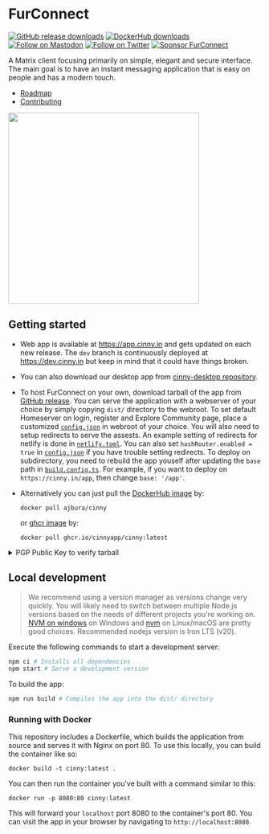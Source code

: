 # FurConnect
<p>
    <a href="https://github.com/ajbura/cinny/releases">
        <img alt="GitHub release downloads" src="https://img.shields.io/github/downloads/ajbura/cinny/total?logo=github&style=social"></a>
    <a href="https://hub.docker.com/r/ajbura/cinny">
        <img alt="DockerHub downloads" src="https://img.shields.io/docker/pulls/ajbura/cinny?logo=docker&style=social"></a>
    <a href="https://fosstodon.org/@cinnyapp">
        <img alt="Follow on Mastodon" src="https://img.shields.io/mastodon/follow/106845779685925461?domain=https%3A%2F%2Ffosstodon.org&logo=mastodon&style=social"></a>
    <a href="https://twitter.com/intent/follow?screen_name=cinnyapp">
        <img alt="Follow on Twitter" src="https://img.shields.io/twitter/follow/cinnyapp?logo=twitter&style=social"></a>
    <a href="https://cinny.in/#sponsor">
        <img alt="Sponsor FurConnect" src="https://img.shields.io/opencollective/all/cinny?logo=opencollective&style=social"></a>
</p>

A Matrix client focusing primarily on simple, elegant and secure interface. The main goal is to have an instant messaging application that is easy on people and has a modern touch.
- [Roadmap](https://github.com/orgs/cinnyapp/projects/1)
- [Contributing](./CONTRIBUTING.md)

<img align="center" src="https://raw.githubusercontent.com/cinnyapp/cinny-site/main/assets/preview2-light.png" height="380">

## Getting started
* Web app is available at https://app.cinny.in and gets updated on each new release. The `dev` branch is continuously deployed at https://dev.cinny.in but keep in mind that it could have things broken.

* You can also download our desktop app from [cinny-desktop repository](https://github.com/cinnyapp/cinny-desktop).

* To host FurConnect on your own, download tarball of the app from [GitHub release](https://github.com/cinnyapp/cinny/releases/latest).
You can serve the application with a webserver of your choice by simply copying `dist/` directory to the webroot. 
To set default Homeserver on login, register and Explore Community page, place a customized [`config.json`](config.json) in webroot of your choice.
You will also need to setup redirects to serve the assests. An example setting of redirects for netlify is done in [`netlify.toml`](netlify.toml). You can also set `hashRouter.enabled = true` in [`config.json`](config.json) if you have trouble setting redirects.
To deploy on subdirectory, you need to rebuild the app youself after updating the `base` path in [`build.config.ts`](build.config.ts). For example, if you want to deploy on `https://cinny.in/app`, then change `base: '/app'`.

* Alternatively you can just pull the [DockerHub image](https://hub.docker.com/r/ajbura/cinny) by:
    ```
    docker pull ajbura/cinny
    ```
    or [ghcr image](https://github.com/cinnyapp/cinny/pkgs/container/cinny) by:
    ```
    docker pull ghcr.io/cinnyapp/cinny:latest
    ```

<details>
<summary>PGP Public Key to verify tarball</summary>

```
-----BEGIN PGP PUBLIC KEY BLOCK-----

mQGNBGJw/g0BDAC8qQeLqDMzYzfPyOmRlHVEoguVTo+eo1aVdQH2X7OELdjjBlyj
6d6c1adv/uF2g83NNMoQY7GEeHjRnXE4m8kYSaarb840pxrYUagDc0dAbJOGaCBY
FKTo7U1Kvg0vdiaRuus0pvc1NVdXSxRNQbFXBSwduD+zn66TI3HfcEHNN62FG1cE
K1jWDwLAU0P3kKmj8+CAc3h9ZklPu0k/+t5bf/LJkvdBJAUzGZpehbPL5f3u3BZ0
leZLIrR8uV7PiV5jKFahxlKR5KQHld8qQm+qVhYbUzpuMBGmh419I6UvTzxuRcvU
Frn9ttCEzV55Y+so4X2e4ZnB+5gOnNw+ecifGVdj/+UyWnqvqqDvLrEjjK890nLb
Pil4siecNMEpiwAN6WSmKpWaCwQAHEGDVeZCc/kT0iYfj5FBcsTVqWiO6eaxkUlm
jnulqWqRrlB8CJQQvih/g//uSEBdzIibo+ro+3Jpe120U/XVUH62i9HoRQEm6ADG
4zS5hIq4xyA8fL8AEQEAAbQdQ2lubnlBcHAgPGNpbm55YXBwQGdtYWlsLmNvbT6J
AdQEEwEIAD4CGwMFCwkIBwIGFQoJCAsCBBYCAwECHgECF4AWIQSRri2MHidaaZv+
vvuUMwx6UK/M8wUCZqEDwAUJFvwIswAKCRCUMwx6UK/M877qC/4lxXOQIoWnLLkK
YiRCTkGsH6NdxgeYr6wpXT4xuQ45ZxCytwHpOGQmO/5up5961TxWW8D1frRIJHjj
AZGoRCL3EKEuY8nt3D99fpf3DvZrs1uoVAhiyn737hRlZAg+QsJheeGCmdSJ0hX5
Yud8SE+9zxLS1+CEjMrsUd/RGre/phme+wNXfaHfREAC9ewolgVChPIbMxG2f+vs
K8Xv52BFng7ta9fgsl1XuOjpuaSbQv6g+4ONk/lxKF0SmnhEGM3dmIYPONxW47Yf
atnIjRra/YhPTNwrNBGMmG4IFKaOsMbjW/eakjWTWOVKKJNBMoDdRcYYWIMCpLy8
AQUrMtQEsHSnqCwrw818S5A6rrhcfVGk36RGm0nOy6LS5g5jmqaYsvbCcBGY9B2c
SUAVNm17oo7TtEajk8hcSXoZod1t++pyjcVKEmSn3nFK7v5m3V+cPhNTxZMK459P
3x1Ucqj/kTqrxKw6s2Uknuk0ajmw0ljV+BQwgL6maguo9BKgCNW5AY0EYnD+DQEM
ANOu/d6ZMF8bW+Df9RDCUQKytbaZfa+ZbIHBus7whCD/SQMOhPKntv3HX7SmMCs+
5i27kJMu4YN623JCS7hdCoXVO1R5kXCEcneW/rPBMDutaM472YvIWMIqK9Wwl5+0
Piu2N+uTkKhe9uS2u7eN+Khef3d7xfjGRxoppM+xI9dZO+jhYiy8LuC0oBohTjJq
QPqfGDpowBwRkkOsGz/XVcesJ1Pzg4bKivTS9kZjZSyT9RRSY8As0sVUN57AwYul
s1+eh00n/tVpi2Jj9pCm7S0csSXvXj8v2OTdK1jt4YjpzR0/rwh4+/xlOjDjZEqH
vMPhpzpbgnwkxZ3X8BFne9dJ3maC5zQ3LAeCP5m1W0hXzagYhfyjo74slJgD1O8c
LDf2Oxc5MyM8Y/UK497zfqSPfgT3NhQmhHzk83DjXw3I6Z3A3U+Jp61w0eBRI1nx
H1UIG+gldcAKUTcfwL0lghoT3nmi9JAbvek0Smhz00Bbo8/dx8vwQRxDUxlt7Exx
NwARAQABiQG8BBgBCAAmAhsMFiEEka4tjB4nWmmb/r77lDMMelCvzPMFAmahA9IF
CRb8CMUACgkQlDMMelCvzPPQgQv/d5/z+fxgKqgfhQX+V49X4WgTVxZ/CzztDoJ1
XAq1dzTNEy8AFguXIo6eVXPSpMxec7ZreN3+UPQBnCf3eR5YxWNYOYKmk0G4E8D2
KGUJept7TSA42/8N2ov6tToXFg4CgzKZj0fYLwgutly7K8eiWmSU6ptaO8aEQBHB
gTGIOO3h6vJMGVycmoeRnHjv4wV84YWSVFSoJ7cY0he4Z9UznJBbE/KHZjrkXsPo
N+Gg5lDuOP5xjKzM5SogV9lhxBAhMWAg3URUF15yruZBiA8uV1FOK8sal/9C1G7V
M6ygA6uOZqXlZtcdA94RoSsW2pZ9eLVPsxz2B3Zko7tu11MpNP/wYmfGTI3KxZBj
n/eodvwjJSgHpGOFSmbNzvPJo3to5nNlp7wH1KxIMc6Uuu9hgfDfwkFZgV2bnFIa
Q6gyF548Ub48z7Dz83+WwLgbX19ve4oZx+dqSdczP6ILHRQomtrzrkkP2LU52oI5
mxFo+ioe/ABCufSmyqFye0psX3Sp
=WtqZ
-----END PGP PUBLIC KEY BLOCK-----
```
</details>

## Local development
> We recommend using a version manager as versions change very quickly. You will likely need to switch 
between multiple Node.js versions based on the needs of different projects you're working on. [NVM on windows](https://github.com/coreybutler/nvm-windows#installation--upgrades) on Windows and [nvm](https://github.com/nvm-sh/nvm) on Linux/macOS are pretty good choices. Recommended nodejs version is Iron LTS (v20).

Execute the following commands to start a development server:
```sh
npm ci # Installs all dependencies
npm start # Serve a development version
```

To build the app:
```sh
npm run build # Compiles the app into the dist/ directory
```

### Running with Docker
This repository includes a Dockerfile, which builds the application from source and serves it with Nginx on port 80. To
use this locally, you can build the container like so:
```
docker build -t cinny:latest .
```

You can then run the container you've built with a command similar to this:
```
docker run -p 8080:80 cinny:latest
```

This will forward your `localhost` port 8080 to the container's port 80. You can visit the app in your browser by navigating to `http://localhost:8080`.
